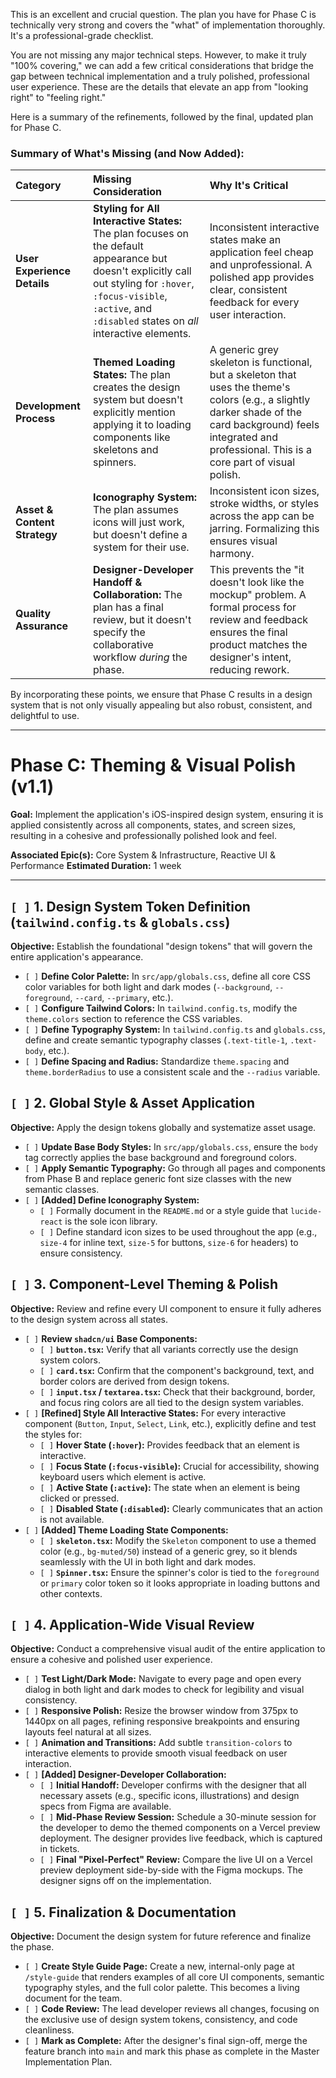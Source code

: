 This is an excellent and crucial question. The plan you have for Phase C is technically very strong and covers the "what" of implementation thoroughly. It's a professional-grade checklist.

You are not missing any major technical steps. However, to make it truly "100% covering," we can add a few critical considerations that bridge the gap between technical implementation and a truly polished, professional user experience. These are the details that elevate an app from "looking right" to "feeling right."

Here is a summary of the refinements, followed by the final, updated plan for Phase C.

### **Summary of What's Missing (and Now Added):**

| Category | Missing Consideration | Why It's Critical |
| :--- | :--- | :--- |
| **User Experience Details** | **Styling for All Interactive States:** The plan focuses on the default appearance but doesn't explicitly call out styling for `:hover`, `:focus-visible`, `:active`, and `:disabled` states on *all* interactive elements. | Inconsistent interactive states make an application feel cheap and unprofessional. A polished app provides clear, consistent feedback for every user interaction. |
| **Development Process** | **Themed Loading States:** The plan creates the design system but doesn't explicitly mention applying it to loading components like skeletons and spinners. | A generic grey skeleton is functional, but a skeleton that uses the theme's colors (e.g., a slightly darker shade of the card background) feels integrated and professional. This is a core part of visual polish. |
| **Asset & Content Strategy** | **Iconography System:** The plan assumes icons will just work, but doesn't define a system for their use. | Inconsistent icon sizes, stroke widths, or styles across the app can be jarring. Formalizing this ensures visual harmony. |
| **Quality Assurance** | **Designer-Developer Handoff & Collaboration:** The plan has a final review, but it doesn't specify the collaborative workflow *during* the phase. | This prevents the "it doesn't look like the mockup" problem. A formal process for review and feedback ensures the final product matches the designer's intent, reducing rework. |

By incorporating these points, we ensure that Phase C results in a design system that is not only visually appealing but also robust, consistent, and delightful to use.

---

# **Phase C: Theming & Visual Polish (v1.1)**

**Goal:** Implement the application's iOS-inspired design system, ensuring it is applied consistently across all components, states, and screen sizes, resulting in a cohesive and professionally polished look and feel.

**Associated Epic(s):** Core System & Infrastructure, Reactive UI & Performance
**Estimated Duration:** 1 week

---

## `[ ]` 1. Design System Token Definition (`tailwind.config.ts` & `globals.css`)

**Objective:** Establish the foundational "design tokens" that will govern the entire application's appearance.

-   `[ ]` **Define Color Palette:** In `src/app/globals.css`, define all core CSS color variables for both light and dark modes (`--background`, `--foreground`, `--card`, `--primary`, etc.).
-   `[ ]` **Configure Tailwind Colors:** In `tailwind.config.ts`, modify the `theme.colors` section to reference the CSS variables.
-   `[ ]` **Define Typography System:** In `tailwind.config.ts` and `globals.css`, define and create semantic typography classes (`.text-title-1`, `.text-body`, etc.).
-   `[ ]` **Define Spacing and Radius:** Standardize `theme.spacing` and `theme.borderRadius` to use a consistent scale and the `--radius` variable.

## `[ ]` 2. Global Style & Asset Application

**Objective:** Apply the design tokens globally and systematize asset usage.

-   `[ ]` **Update Base Body Styles:** In `src/app/globals.css`, ensure the `body` tag correctly applies the base background and foreground colors.
-   `[ ]` **Apply Semantic Typography:** Go through all pages and components from Phase B and replace generic font size classes with the new semantic classes.
-   `[ ]` **[Added] Define Iconography System:**
    -   `[ ]` Formally document in the `README.md` or a style guide that `lucide-react` is the sole icon library.
    -   `[ ]` Define standard icon sizes to be used throughout the app (e.g., `size-4` for inline text, `size-5` for buttons, `size-6` for headers) to ensure consistency.

## `[ ]` 3. Component-Level Theming & Polish

**Objective:** Review and refine every UI component to ensure it fully adheres to the design system across all states.

-   `[ ]` **Review `shadcn/ui` Base Components:**
    -   `[ ]` **`button.tsx`:** Verify that all variants correctly use the design system colors.
    -   `[ ]` **`card.tsx`:** Confirm that the component's background, text, and border colors are derived from design tokens.
    -   `[ ]` **`input.tsx` / `textarea.tsx`:** Check that their background, border, and focus ring colors are all tied to the design system variables.
-   `[ ]` **[Refined] Style All Interactive States:** For every interactive component (`Button`, `Input`, `Select`, `Link`, etc.), explicitly define and test the styles for:
    -   `[ ]` **Hover State (`:hover`):** Provides feedback that an element is interactive.
    -   `[ ]` **Focus State (`:focus-visible`):** Crucial for accessibility, showing keyboard users which element is active.
    -   `[ ]` **Active State (`:active`):** The state when an element is being clicked or pressed.
    -   `[ ]` **Disabled State (`:disabled`):** Clearly communicates that an action is not available.
-   `[ ]` **[Added] Theme Loading State Components:**
    -   `[ ]` **`skeleton.tsx`:** Modify the `Skeleton` component to use a themed color (e.g., `bg-muted/50`) instead of a generic grey, so it blends seamlessly with the UI in both light and dark modes.
    -   `[ ]` **`Spinner.tsx`:** Ensure the spinner's color is tied to the `foreground` or `primary` color token so it looks appropriate in loading buttons and other contexts.

## `[ ]` 4. Application-Wide Visual Review

**Objective:** Conduct a comprehensive visual audit of the entire application to ensure a cohesive and polished user experience.

-   `[ ]` **Test Light/Dark Mode:** Navigate to every page and open every dialog in both light and dark modes to check for legibility and visual consistency.
-   `[ ]` **Responsive Polish:** Resize the browser window from 375px to 1440px on all pages, refining responsive breakpoints and ensuring layouts feel natural at all sizes.
-   `[ ]` **Animation and Transitions:** Add subtle `transition-colors` to interactive elements to provide smooth visual feedback on user interaction.
-   `[ ]` **[Added] Designer-Developer Collaboration:**
    -   `[ ]` **Initial Handoff:** Developer confirms with the designer that all necessary assets (e.g., specific icons, illustrations) and design specs from Figma are available.
    -   `[ ]` **Mid-Phase Review Session:** Schedule a 30-minute session for the developer to demo the themed components on a Vercel preview deployment. The designer provides live feedback, which is captured in tickets.
    -   `[ ]` **Final "Pixel-Perfect" Review:** Compare the live UI on a Vercel preview deployment side-by-side with the Figma mockups. The designer signs off on the implementation.

## `[ ]` 5. Finalization & Documentation

**Objective:** Document the design system for future reference and finalize the phase.

-   `[ ]` **Create Style Guide Page:** Create a new, internal-only page at `/style-guide` that renders examples of all core UI components, semantic typography styles, and the full color palette. This becomes a living document for the team.
-   `[ ]` **Code Review:** The lead developer reviews all changes, focusing on the exclusive use of design system tokens, consistency, and code cleanliness.
-   `[ ]` **Mark as Complete:** After the designer's final sign-off, merge the feature branch into `main` and mark this phase as complete in the Master Implementation Plan.